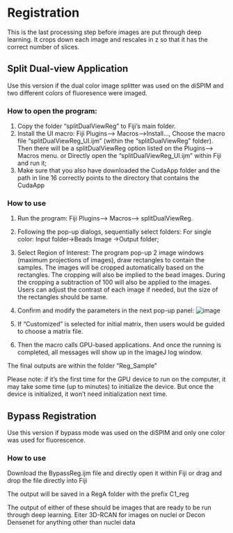 # Registration

This is the last processing step before images are put through deep learning. It crops down each image and rescales in z so that it has the correct number of slices.  


## Split Dual-view Application
Use this version if the dual color image splitter was used on the diSPIM and two different colors of fluoresence were imaged.

### How to open the program:
  1. Copy the folder “splitDualViewReg” to Fiji’s main folder.
  2. Install the UI macro: Fiji Plugins--> Macros-->Install..., Choose the macro file “splitDualViewReg_UI.ijm” (within the “splitDualViewReg” folder). Then there will be a splitDualViewReg option listed on the Plugins--> Macros menu.
                             or 
      Directly open the “splitDualViewReg_UI.ijm” within Fiji and run it;
  3. Make sure that you also have downloaded the CudaApp folder and the path in line 16 correctly points to the directory that contains the CudaApp
    

### How to use
  1. Run the program: Fiji Plugins--> Macros--> splitDualViewReg.
  2. Following the pop-up dialogs, sequentially select folders: 
  For single color: Input folder→Beads Image →Output folder; 
  3. Select Region of Interest: 
  The program pop-up 2 image windows (maximum projections of images), draw rectangles to contain the samples. The images will be cropped automatically based on the rectangles.   The cropping will also be implied to the bead images. During the cropping a subtraction of 100 will also be applied to the images. Users can adjust the contrast of each image if needed, but the size of the rectangles should be same. 
  4. Confirm and modify the parameters in the next pop-up panel:
  ![image](https://user-images.githubusercontent.com/84924498/151614690-21908ff0-d97d-4502-907e-53187f4143ad.png)

  6. If “Customized” is selected for initial matrix, then users would be guided to choose a matrix file.
  7. Then the macro calls GPU-based applications. And once the running is completed, all messages will show up in the imageJ log window.
  
The final outputs are within the folder “Reg_Sample”

Please note: if it’s the first time for the GPU device to run on the computer, it may take some time (up to minutes) to initialize the device. But once the device is initialized, it won’t need initialization next time.


## Bypass Registration
Use this version if bypass mode was used on the diSPIM and only one color was used for fluorescence.

### How to use

 Download the BypassReg.ijm file and directly open it within Fiji or drag and drop the file directly into Fiji
  
The output will be saved in a RegA folder with the prefix C1_reg

The output of either of these should be images that are ready to be run through deep learning. Eiter 3D-RCAN for images on nuclei or Decon Densenet for anything other than nuclei data
